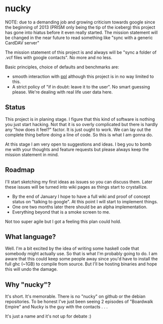 nucky
=====

NOTE: due to a demanding job and growing criticism towards google since the beginning of 2013 (PRISM only being the tip of the iceberg) this project has gone into hiatus before it even really started. The mission statement will be changed in the near future to read something like "sync with a generic CardDAV server"

The mission statement of this project is and always will be "sync a folder of .vcf files with google contacts". No more and no less.

Basic principles, choice of defaults and benchmarks are:
* smooth interaction with [ppl](https://github.com/h2s/ppl) although this project is in no way limited to this.
* A strict policy of "if in doubt: leave it to the user". No smart guessing please. We're dealing with real life user data here.

Status
------
This project is in planing stage. I figure that this kind of software is nothing you just start hacking. Not that it is so overly complicated but there is hardly any "how does it feel?" factor. It is just ought to work. We can lay out the complete thing before doing a line of code. So this is what I am gonna do.

At this stage I am very open to suggestions and ideas. I beg you to bomb me with your thoughts and feature requests but please always keep the mission statement in mind.

Roadmap
-------
I'll start sketching my first ideas as issues so you can discuss them. Later these issues will be turned into wiki pages as things start to crystallize.
* By the end of January I hope to have a full wiki and proof of concept status on "talking to google". At this point I will start to implement things.
* One ore two months later there should be an alpha implementation.
* Everything beyond that is a smoke screen to me.

Not too super agile but I got a feeling this plan could hold.

What language?
--------------
Well. I'm a bit excited by the idea of writing some haskell code that somebody might actually use. So that is what I'm probably going to do.
I am aware that this could keep some people away since you'd have to install the full ghc (~1GB) to compile from source. But I'll be hosting binaries and hope this will undo the damage.

Why "nucky"?
------------
It's short. It's memorable. There is no "nucky" on github or the debian repositories. To be honest I've just been seeing 2 episodes of "Boardwalk Empire" and Nucky is the guy with the contacts . . . 

It's just a name and it's not up for debate :)
